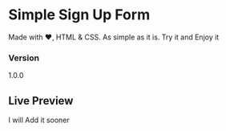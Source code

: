 # Simple Sign Up Form

Made with ❤️, HTML & CSS.
As simple as it is. Try it and Enjoy it

### Version

1.0.0

## Live Preview

I will Add it sooner
